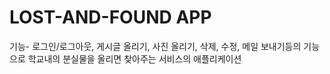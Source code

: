 # LOST-AND-FOUND APP
기능-
로그인/로그아웃, 게시글 올리기, 사진 올리기, 삭제, 수정, 메일 보내기등의 기능으로 학교내의 분실물을 올리면 찾아주는 서비스의 애플리케이션
